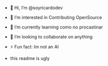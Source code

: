- 👋 Hi, I’m @soyricardodev
- 👀 I’m interested in Contributing OpenSource
- 🌱 I’m currently learning como no procastinar
- 💞️ I’m looking to collaborate on anything
- ⚡ Fun fact: Im not an AI

- this readme is ugly

<!---
soyricardodev/soyricardodev is a ✨ special ✨ repository because its `README.md` (this file) appears on your GitHub profile.
You can click the Preview link to take a look at your changes.
--->
